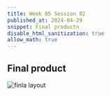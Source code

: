 ```yaml
---
title: Week 05 Session 02
published_at: 2024-04-29
snippet: Final productn 
disable_html_sanitization: true
allow_math: true
---
```


## Final product

![finla layout](/w05s02/final%20layout.png)


 

